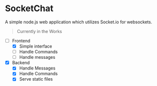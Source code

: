 # SocketChat
A simple node.js web application which utilizes Socket.io for websockets.

> Currently in the Works
- [ ] Frontend
  - [x] Simple interface
  - [ ] Handle Commands
  - [ ] Handle messages
- [x] Backend
  - [x] Handle Messages
  - [x] Handle Commands
  - [x] Serve static files
